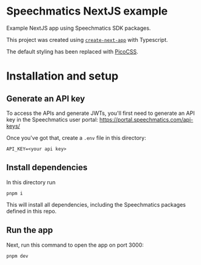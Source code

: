 # Speechmatics NextJS example

Example NextJS app using Speechmatics SDK packages.

This project was created using [`create-next-app`](https://nextjs.org/docs/app/api-reference/cli/create-next-app) with Typescript.

The default styling has been replaced with [PicoCSS](https://picocss.com/).

# Installation and setup

## Generate an API key

To access the APIs and generate JWTs, you'll first need to generate an API key in the Speechmatics  user portal: https://portal.speechmatics.com/api-keys/

Once you've got that, create a `.env` file in this directory:

```
API_KEY=<your api key>
```

## Install dependencies

In this directory run

```
pnpm i
```

This will install all dependencies, including the Speechmatics packages defined in this repo.

## Run the app

Next, run this command to open the app on port 3000:

```
pnpm dev
```
